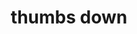 ---
layout: smileys&emotion
title: thumbs down
emoji: thumbs_down
permalink: 👎.html
image: assets/img/3moji/thumbs_down.png
---